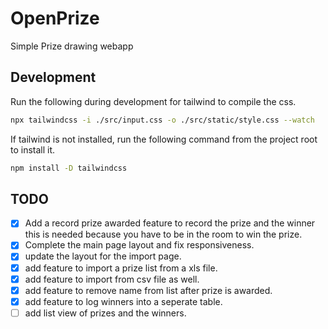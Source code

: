 # OpenPrize

Simple Prize drawing webapp

## Development

Run the following during development for tailwind to compile the css.

```bash
npx tailwindcss -i ./src/input.css -o ./src/static/style.css --watch
```

If tailwind is not installed, run the following command from the project root to install it.

```bash
npm install -D tailwindcss
```

## TODO

- [x] Add a record prize awarded feature to record the prize and the winner this is needed because you have to be in the room to win the prize.
- [x] Complete the main page layout and fix responsiveness.
- [x] update the layout for the import page.
- [x] add feature to import a prize list from a xls file.
- [x] add feature to import from csv file as well.
- [x] add feature to remove name from list after prize is awarded.
- [x] add feature to log winners into a seperate table.
- [ ] add list view of prizes and the winners.
